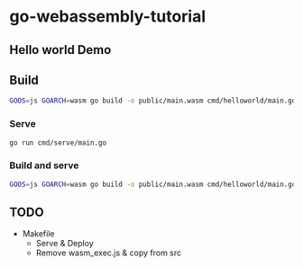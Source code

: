 # go-webassembly-tutorial

## Hello world Demo

## Build

```bash
GOOS=js GOARCH=wasm go build -o public/main.wasm cmd/helloworld/main.go
```

### Serve

```bash
go run cmd/serve/main.go
```

### Build and serve

```bash
GOOS=js GOARCH=wasm go build -o public/main.wasm cmd/helloworld/main.go && go run cmd/serve/main.go
```

## TODO

- Makefile
  - Serve & Deploy
  - Remove wasm_exec.js & copy from src
